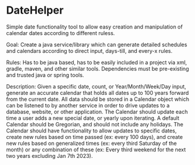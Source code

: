 # DateHelper
Simple date functionality tool to allow easy creation and manipulation of calendar dates according to different ruless.

Goal: Create a java service/library which can generate detailed schedules and calendars according to direct input, days-till, and every-x rules.

Rules: Has to be java based, has to be easily included in a project via xml, gradle, maven, and other similar tools. Dependencies must be pre-existing and trusted java or spring tools.

Description: Given a specific date, count, or Year/Month/Week/Day input, generate an accurate calendar that holds all dates up to 100 years forward from the current date. All data should be stored in a Calendar object which can be listened to by another service in order to drive updates to a database, website, or other application. The Calendar should update each time a user adds a new special date, or yearly upon iterating. A default Calendar should be Gregorian, and should not include any holidays. The Calendar should have functionality to allow updates to specific dates, create new rules based on time passed (ex: every 100 days), and create new rules based on generalized times (ex: every third Saturday of the month) or any combination of these (ex: Every third weekend for the next two years excluding Jan 7th 2023).